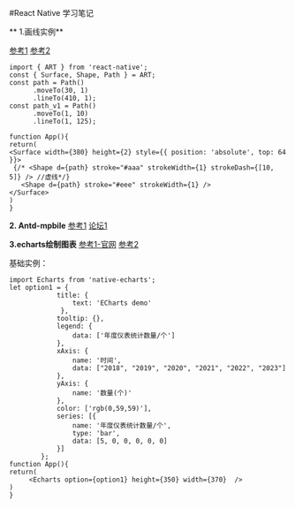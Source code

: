 #React Native 学习笔记

** 1.画线实例**

[参考1](https://www.jianshu.com/p/8e6544ee647f) 
[参考2](https://segmentfault.com/a/1190000006652340)
```
import { ART } from 'react-native';
const { Surface, Shape, Path } = ART;
const path = Path()
      .moveTo(30, 1)
      .lineTo(410, 1);
const path_v1 = Path()
      .moveTo(1, 10)
      .lineTo(1, 125);

function App(){
return(
<Surface width={380} height={2} style={{ position: 'absolute', top: 64 }}>
 {/* <Shape d={path} stroke="#aaa" strokeWidth={1} strokeDash={[10, 5]} /> //虚线*/}
   <Shape d={path} stroke="#eee" strokeWidth={1} />
</Surface>
)
}      

```

**2. Antd-mpbile**
[参考1](https://mobile.ant.design/docs/react/introduce-cn)
[论坛1](https://segmentfault.com/t/antd-mobile)

**3.echarts绘制图表**
[参考1-官网](https://www.npmjs.com/package/native-echarts)
[参考2](https://blog.csdn.net/sinat_17775997/article/details/68936687)

基础实例：
```
import Echarts from 'native-echarts';
let option1 = {
            title: {
                text: 'ECharts demo'
             },
            tooltip: {},
            legend: {
                data: ['年度仪表统计数量/个']
            },
            xAxis: {
                name: '时间',
                data: ["2018", "2019", "2020", "2021", "2022", "2023"]
            },
            yAxis: {
                name: '数量(个)'
            },
            color: ['rgb(0,59,59)'],
            series: [{
                name: '年度仪表统计数量/个',
                type: 'bar',
                data: [5, 0, 0, 0, 0, 0]
            }]
        };
function App(){
return(
     <Echarts option={option1} height={350} width={370}  /> 
)
}
```
